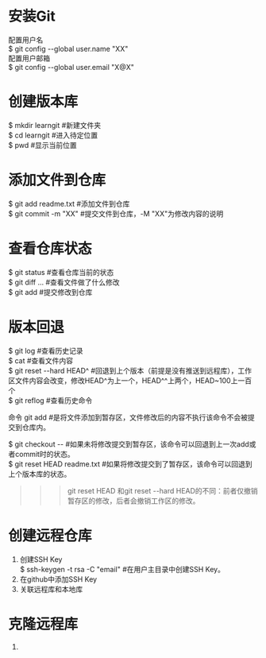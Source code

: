 # 安装Git

配置用户名    
$ git config --global user.name "XX"    
配置用户邮箱    
$ git config --global user.email "X@X"    

# 创建版本库

$ mkdir learngit #新建文件夹    
$ cd learngit #进入待定位置    
$ pwd #显示当前位置    

# 添加文件到仓库

$ git add readme.txt #添加文件到仓库    
$ git commit -m "XX" #提交文件到仓库，-M "XX"为修改内容的说明

# 查看仓库状态

$ git status #查看仓库当前的状态    
$ git diff <file>... #查看文件做了什么修改    
$ git add <file> #提交修改到仓库    

# 版本回退

$ git log #查看历史记录    
$ cat <file> #查看文件内容    
$ git reset --hard HEAD^ #回退到上个版本（前提是没有推送到远程库），工作区文件内容会改变，修改HEAD^为上一个，HEAD^^上两个，HEAD~100上一百个  
$ git reflog #查看历史命令
  
命令 git add <file> #是将文件添加到暂存区，文件修改后的内容不执行该命令不会被提交到仓库内。    
  
$ git checkout -- <file> #如果未将修改提交到暂存区，该命令可以回退到上一次add或者commit时的状态。  
$ git reset HEAD readme.txt #如果将修改提交到了暂存区，该命令可以回退到上个版本库的状态。
  
>>> git reset HEAD <file>和git reset --hard HEAD的不同：前者仅撤销暂存区的修改，后者会撤销工作区的修改。

# 创建远程仓库

1. 创建SSH Key    
$ ssh-keygen -t rsa -C "email" #在用户主目录中创建SSH Key。    
2. 在github中添加SSH Key    
3. 关联远程库和本地库    

# 克隆远程库

1. 

